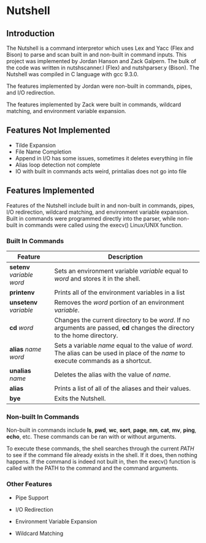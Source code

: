 # Nutshell

## Introduction

The Nutshell is a command interpretor which uses Lex and Yacc (Flex and Bison) to parse and scan built in and non-built in command inputs. This project was implemented by Jordan Hanson and Zack Galpern. The bulk of the code was written in nutshscanner.l (Flex) and nutshparser.y (Bison). The Nutshell was compiled in C language with gcc 9.3.0.

The features implemented by Jordan were non-built in commands, pipes, and I/O redirection.

The features implemented by Zack were built in commands, wildcard matching, and environment variable expansion.

## Features Not Implemented

- Tilde Expansion
- File Name Completion
- Append in I/O has some issues, sometimes it deletes everything in file
- Alias loop detection not complete
- IO with built in commands acts weird, printalias does not go into file

## Features Implemented

Features of the Nutshell include built in and non-built in commands, pipes, I/O redirection, wildcard matching, and environment variable expansion. Built in commands were programmed directly into the parser, while non-built in commands were called using the execv() Linux/UNIX function.

### Built In Commands

| Feature                      | Description                                                                                                                          |
| ---------------------------- | ------------------------------------------------------------------------------------------------------------------------------------ |
| **setenv** _variable_ _word_ | Sets an environment variable _variable_ equal to _word_ and stores it in the shell.                                                  |
| **printenv**                 | Prints all of the environment variables in a list                                                                                    |
| **unsetenv** _variable_      | Removes the _word_ portion of an environment _variable_.                                                                             |
| **cd** _word_                | Changes the current directory to be _word_. If no arguments are passed, **cd** changes the directory to the home directory.          |
| **alias** _name_ _word_      | Sets a variable _name_ equal to the value of _word_. The alias can be used in place of the _name_ to execute commands as a shortcut. |
| **unalias** _name_           | Deletes the alias with the value of _name_.                                                                                          |
| **alias**                    | Prints a list of all of the aliases and their values.                                                                                |
| **bye**                      | Exits the Nutshell.                                                                                                                  |

### Non-built In Commands

Non-built in commands include **ls**, **pwd**, **wc**, **sort**, **page**, **nm**, **cat**, **mv**, **ping**, **echo**, etc. These commands can be ran with or without arguments.

To execute these commands, the shell searches through the current _PATH_ to see if the command file already exists in the shell. If it does, then nothing happens. If the command is indeed not built in, then the execv() function is called with the PATH to the command and the command arguments.

### Other Features

- Pipe Support

- I/O Redirection

- Environment Variable Expansion

- Wildcard Matching

